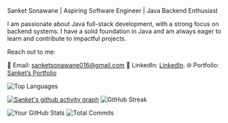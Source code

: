 

Sanket Sonawane | Aspiring Software Engineer | Java Backend Enthusiast

I am passionate about Java full-stack development, with a strong focus on backend systems. I have a solid foundation in Java and am always eager to learn and contribute to impactful projects.

Reach out to me:

📧 Email: sanketsonawane016@gmail.com
💼 LinkedIn: [LinkedIn](https://www.linkedin.com/in/sanket-sonawane-74a873253?utm_source=share&utm_campaign=share_via&utm_content=profile&utm_medium=android_app).
🌐 Portfolio: [Sanket’s Portfolio](https://showcase.talenlio.com/w/Resume-52744)


![Top Languages](https://github-readme-stats.vercel.app/api/top-langs/?username=Sanket2321)



[![Sanket's github activity graph](https://github-readme-activity-graph.vercel.app/graph?username=Sanket2321)](https://github.com/Sanket2321/github-readme-activity-graph)
![GitHub Streak](https://streak-stats.demolab.com/?user=Sanket2321&theme=dark)

![Your GitHub Stats](https://github-readme-stats.vercel.app/api?username=Sanket2321&show_icons=true&hide=prs,issues&count_private=true)
![Total Commits](https://img.shields.io/github/commit-activity/m/Sanket2321/ECommerece_Project)







